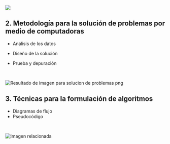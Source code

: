 ![](http://r72.cooltext.com/rendered/cooltext336608913348046.gif)


## 2. **Metodología para la solución de problemas por medio de computadoras**

 - Análisis de los datos
 
 - Diseño de la solución 
 - Prueba y depuración
 <br/>
 
 ![Resultado de imagen para solucion de problemas png](https://pngimage.net/wp-content/uploads/2018/06/solucion-png-3.png)



## 3. **Técnicas para la formulación de algoritmos**

 

 - Diagramas de flujo 
 - Pseudocódigo
 <br/>
 
 ![Imagen relacionada](https://image.flaticon.com/icons/png/512/1551/1551427.png)
